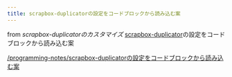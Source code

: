 ```yaml
---
title: scrapbox-duplicatorの設定をコードブロックから読み込む案
---
```


from *scrapbox-duplicatorのカスタマイズ*
[scrapbox-duplicator](scrapbox-duplicator.md)の設定をコードブロックから読み込む案

[/programming-notes/scrapbox-duplicatorの設定をコードブロックから読み込む案](https://scrapbox.io/programming-notes/scrapbox-duplicatorの設定をコードブロックから読み込む案)
